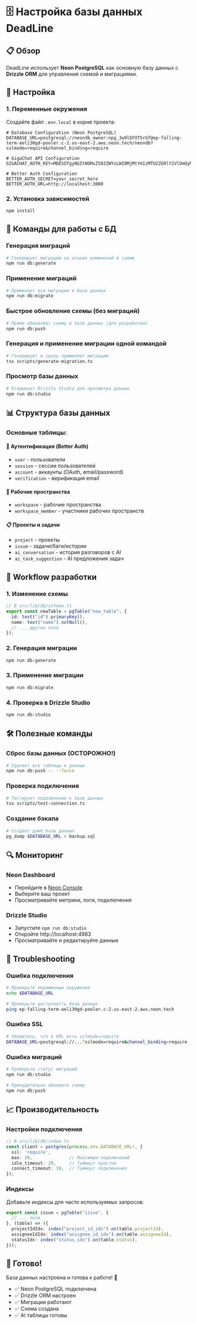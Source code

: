 # 🗄️ Настройка базы данных DeadLine

## 📋 Обзор

DeadLine использует **Neon PostgreSQL** как основную базу данных с **Drizzle ORM** для управления схемой и миграциями.

## 🔧 Настройка

### 1. Переменные окружения

Создайте файл `.env.local` в корне проекта:

```env
# Database Configuration (Neon PostgreSQL)
DATABASE_URL=postgresql://neondb_owner:npg_Jw9lEFOT5rGf@ep-falling-term-aeli30gd-pooler.c-2.us-east-2.aws.neon.tech/neondb?sslmode=require&channel_binding=require

# GigaChat API Configuration
GIGACHAT_AUTH_KEY=MDE5OTgyNGItNGMxZS03ZWYxLWI0MjMtYmIzMTU2ZGRlY2VlOmQyMWFjYjkzLWQzMTctNDNjMC04N2FlLWFkMzEyNmIwYjBiZA==

# Better Auth Configuration
BETTER_AUTH_SECRET=your_secret_here
BETTER_AUTH_URL=http://localhost:3000
```

### 2. Установка зависимостей

```bash
npm install
```

## 🚀 Команды для работы с БД

### Генерация миграций
```bash
# Генерирует миграцию на основе изменений в схеме
npm run db:generate
```

### Применение миграций
```bash
# Применяет все миграции к базе данных
npm run db:migrate
```

### Быстрое обновление схемы (без миграций)
```bash
# Прямо обновляет схему в базе данных (для разработки)
npm run db:push
```

### Генерация и применение миграции одной командой
```bash
# Генерирует и сразу применяет миграцию
tsx scripts/generate-migration.ts
```

### Просмотр базы данных
```bash
# Открывает Drizzle Studio для просмотра данных
npm run db:studio
```

## 📊 Структура базы данных

### Основные таблицы:

#### 🔐 Аутентификация (Better Auth)
- `user` - пользователи
- `session` - сессии пользователей
- `account` - аккаунты (OAuth, email/password)
- `verification` - верификация email

#### 🏢 Рабочие пространства
- `workspace` - рабочие пространства
- `workspace_member` - участники рабочих пространств

#### 📋 Проекты и задачи
- `project` - проекты
- `issue` - задачи/баги/истории
- `ai_conversation` - история разговоров с AI
- `ai_task_suggestion` - AI предложения задач

## 🔄 Workflow разработки

### 1. Изменение схемы
```typescript
// В src/lib/db/schema.ts
export const newTable = pgTable("new_table", {
  id: text("id").primaryKey(),
  name: text("name").notNull(),
  // ... другие поля
});
```

### 2. Генерация миграции
```bash
npm run db:generate
```

### 3. Применение миграции
```bash
npm run db:migrate
```

### 4. Проверка в Drizzle Studio
```bash
npm run db:studio
```

## 🛠️ Полезные команды

### Сброс базы данных (ОСТОРОЖНО!)
```bash
# Удаляет все таблицы и данные
npm run db:push -- --force
```

### Проверка подключения
```bash
# Тестирует подключение к базе данных
tsx scripts/test-connection.ts
```

### Создание бэкапа
```bash
# Создает дамп базы данных
pg_dump $DATABASE_URL > backup.sql
```

## 🔍 Мониторинг

### Neon Dashboard
- Перейдите в [Neon Console](https://console.neon.tech)
- Выберите ваш проект
- Просматривайте метрики, логи, подключения

### Drizzle Studio
- Запустите `npm run db:studio`
- Откройте http://localhost:4983
- Просматривайте и редактируйте данные

## 🚨 Troubleshooting

### Ошибка подключения
```bash
# Проверьте переменные окружения
echo $DATABASE_URL

# Проверьте доступность базы данных
ping ep-falling-term-aeli30gd-pooler.c-2.us-east-2.aws.neon.tech
```

### Ошибка SSL
```bash
# Убедитесь, что в URL есть sslmode=require
DATABASE_URL=postgresql://...?sslmode=require&channel_binding=require
```

### Ошибка миграций
```bash
# Проверьте статус миграций
npm run db:studio

# Принудительно обновите схему
npm run db:push
```

## 📈 Производительность

### Настройки подключения
```typescript
// В src/lib/db/index.ts
const client = postgres(process.env.DATABASE_URL!, {
  ssl: 'require',
  max: 20,              // Максимум подключений
  idle_timeout: 20,     // Таймаут простоя
  connect_timeout: 10,  // Таймаут подключения
});
```

### Индексы
Добавьте индексы для часто используемых запросов:
```typescript
export const issue = pgTable("issue", {
  // ... поля
}, (table) => ({
  projectIdIdx: index("project_id_idx").on(table.projectId),
  assigneeIdIdx: index("assignee_id_idx").on(table.assigneeId),
  statusIdx: index("status_idx").on(table.status),
}));
```

## 🎯 Готово!

База данных настроена и готова к работе! 🚀

- ✅ Neon PostgreSQL подключена
- ✅ Drizzle ORM настроен
- ✅ Миграции работают
- ✅ Схема создана
- ✅ AI таблицы готовы
